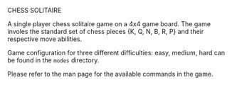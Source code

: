 CHESS SOLITAIRE

A single player chess solitaire game on a 4x4 game board. The game involes the standard set of chess pieces {K, Q, N, B, R, P} and their respective move abilities.

Game configuration for three different difficulties: easy, medium, hard can be found in the `modes` directory. 

Please refer to the man page for the available commands in the game.
